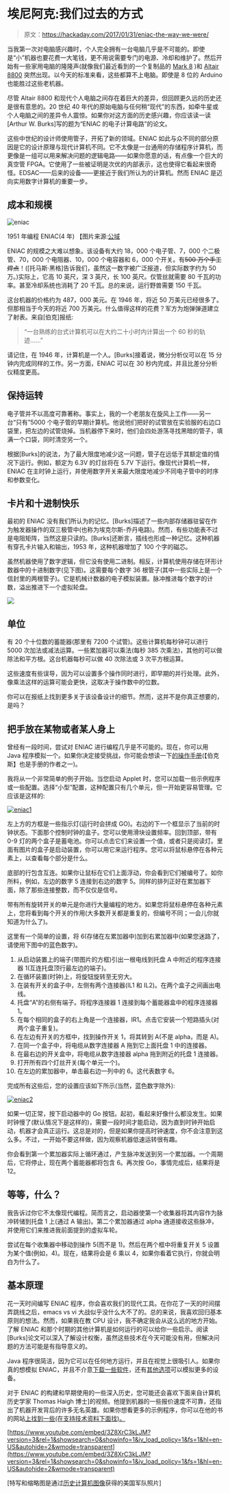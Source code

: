# 埃尼阿克:我们过去的方式

> 原文：<https://hackaday.com/2017/01/31/eniac-the-way-we-were/>

当我第一次对电脑感兴趣时，个人完全拥有一台电脑几乎是不可能的。即使是“小”机器也要花费一大笔钱，更不用说需要专门的电源、冷却和维护了。然后开始有一些家用电脑的隆隆声(就像我们最近看到的一个复制品的 [Mark 8](https://hackaday.com/2016/12/24/mark-8-2016-style/) )和 [Altair 8800](https://hackaday.com/2015/04/12/altair-8800-front-panel-for-an-8080-emulator/) 突然出现。以今天的标准来看，这些都算不上电脑。即使是 8 位的 Arduino 也能胜过这些老机器。

尽管 Altair 8800 和现代个人电脑之间存在着巨大的差异，但回顾更久远的历史还是很有意思的。20 世纪 40 年代的原始电脑与任何稍“现代”的东西，如牵牛星或个人电脑之间的差异令人震惊。如果你对这方面的历史感兴趣，你应该读一读[Arthur W. Burks]写的题为“ENIAC 的电子计算电路”的论文。

这些中世纪的设计师使用管子，开拓了新的领域。ENIAC 如此与众不同的部分原因是它的设计原理与现代计算机不同。它不太像是一台通用的存储程序计算机，而更像是一组可以用来解决问题的逻辑电路——如果你愿意的话，有点像一个巨大的真空管 FPGA。它使用了一些被证明是次优的内部表示，这也使得它看起来很奇怪。EDSAC——后来的设备——更接近于我们所认为的计算机。然而 ENIAC 是迈向实用数字计算机的重要一步。

## **成本和规模**

![eniac](img/998307c5342b06bc19e6e9fc94864eda.png)

1951 年编程 ENIAC(4 年)
【图片来源:[公域](https://commons.wikimedia.org/wiki/File:Eniac.jpg)

ENIAC 的规模之大难以想象。该设备有大约 18，000 个电子管、7，000 个二极管、70，000 个电阻器、10，000 个电容器和 6，000 个开关。有~~500 万个手工焊点~~！([托马斯·黑格]告诉我们，虽然这一数字被广泛报道，但实际数字约为 50 万。)实际上，它高 10 英尺，深 3 英尺，长 100 英尺。仅管丝就需要 80 千瓦的功率。甚至冷却系统也消耗了 20 千瓦。总的来说，运行野兽需要 150 千瓦。

这台机器的价格约为 487，000 美元。在 1946 年，将近 50 万美元已经很多了。但那相当于今天的将近 700 万美元。什么值得这样的花费？军方为炮弹弹道建立了射表。来自[伯克]报纸:

> “一台熟练的台式计算机可以在大约二十小时内计算出一个 60 秒的轨迹……”

请记住，在 1946 年，计算机是一个人。[Burks]接着说，微分分析仪可以在 15 分钟内完成同样的工作。另一方面，ENIAC 可以在 30 秒内完成，并且比差分分析仪精度更高。

## 保持运转

电子管并不以高度可靠著称。事实上，我的一个老朋友在旋风上工作——另一台“只有”5000 个电子管的早期计算机。他说他们把好的试管放在实验服的右边口袋里，把左边的试管烧掉。当机器停下来时，他们会四处游荡寻找黑暗的管子，填满一个口袋，同时清空另一个。

根据[Burks]的说法，为了最大限度地减少这一问题，管子在远低于其额定值的情况下运行。例如，额定为 6.3V 的灯丝将在 5.7V 下运行。像现代计算机一样，ENIAC 在主时钟上运行，并使用数字开关来最大限度地减少不同电子管中的时序和参数变化。

## 卡片和十进制快乐

最初的 ENIAC 没有我们所认为的记忆。[Burks]描述了一些内部存储器驻留在作为触发器操作的双三极管中(也称为埃克尔斯-乔丹电路)。然而，有些功能表不过是电阻矩阵，当然这是只读的。[Burks]还断言，插线也形成一种记忆。这种机器有穿孔卡片输入和输出，1953 年，这种机器增加了 100 个字的磁芯。

虽然机器使用了数字逻辑，但它没有使用二进制。相反，计算机使用存储在环形计数器中的十进制数字(见下图)。这需要每个数字 36 根管子(其中一些实际上是一个信封里的两根管子)。它是机械计数器的电子模拟装置。脉冲推进每个数字的计数，溢出推进下一个虚拟轮盘。

![](img/dd4e4d4aad85453c8d0c9cbf133ccb24.png)

## 单位

有 20 个十位数的蓄能器(那里有 7200 个试管)。这些计算机每秒钟可以进行 5000 次加法或减法运算。一些累加器可以乘法(每秒 385 次乘法)，其他的可以做除法和平方根。这台机器每秒可以做 40 次除法或 3 次平方根运算。

这些速度有些误导，因为可以设置多个操作同时进行，即早期的并行处理。此外，像乘法这样的运算可能会更快，这取决于操作数中的位数。

你可以在报纸上找到更多关于该设备设计的细节。然而，这并不是你真正想要的，是吗？

## 把手放在某物或者某人身上

曾经有一段时间，尝试对 ENIAC 进行编程几乎是不可能的。现在，你可以用 Java 程序模拟一个。如果你决定接受挑战，你可能会想读一下[的操作手册](http://bitsavers.informatik.uni-stuttgart.de/pdf/univOfPennsylvania/eniac/ENIAC_Operating_Manual_Jun46.pdf)(【伯克斯】也是手册的作者之一)。

我将从一个非常简单的例子开始。当您启动 Applet 时，您可以加载一些示例程序或一些配置。选择“小型”配置，这种配置只有几个单元，但一开始更容易管理。它应该是这样的:

[![eniac1](img/56d5a48233dc7dd52a8b96179d403016.png)](https://hackaday.com/wp-content/uploads/2017/01/eniac1.png)

左上方的方框是一些指示灯(运行时会拼成 GO)。右边的下一个框显示了当前的时钟状态。下面那个控制时钟的盒子。您可以使用滑块设置频率。回到顶部，带有 0-9 灯的两个盒子是蓄电池。你可以点击它们来设置一个值，或者只是阅读灯。里面有图片的盒子是启动装置，你可以用它来运行程序。您可以将鼠标悬停在各种元素上，以查看每个部分是什么。

底部的行包含互连。如果你让鼠标在它们上面浮动，你会看到它们被编号了。如你所料，例如，左边的数字 5 连接到右边的数字 5。同样的排列正好在累加器下面，除了那些连接整数，而不仅仅是信号。

带有所有旋转开关的单元是你进行大量编程的地方。如果您将鼠标悬停在各种元素上，您将看到每个开关的作用(大多数开关都是重复的，但编号不同；一会儿你就知道为什么了)。

这里有一个简单的设置，将 6(存储在左累加器中)加到右累加器中(如果您迷路了，请使用下图中的蓝色数字)。

1.  从启动装置上的端子(带图片的方框)引出一根电线到托盘 A 中附近的程序连接器 1(互连托盘顶行最左边的端子)。
2.  在循环装置(时钟)上，将旋钮旋转至无穷大。
3.  在装有开关的盒子中，左侧有两个连接器(IL1 和 IL2)。在两个盒子之间画出电线。
4.  托盘“A”的右侧有端子。将程序连接器 1 连接到每个蓄能器盒中的程序连接器 1。
5.  在每个相同的盒子的右上角是一个连接器，IR1。点击它安装一个短路插头(对两个盒子重复)。
6.  在左边有开关的方框中，找到操作开关 1，将其转到 A(不是 alpha，而是 A)。
7.  在同一个盒子中，将电缆从数字连接器 A 拖到它上面托盘 1 中的连接器。
8.  在最右边的开关盒中，将电缆从数字连接器 alpha 拖到附近的托盘 1 连接器。
9.  打开所有四个灯丝开关(每个单元一个)。
10.  在左边的累加器中，单击最右边一列中的 6。这代表数字 6。

完成所有这些后，您的设置应该如下所示(当然，蓝色数字除外):

[![eniac2](img/e56cdc13733b7a8e3b92c9c5487f3d16.png)](https://hackaday.com/wp-content/uploads/2017/01/eniac2.png)

如果一切正常，按下启动器中的 Go 按钮。起初，看起来好像什么都没发生。如果时钟慢了(默认情况下是这样的)，需要一段时间才能启动，因为直到时钟开始启动，机器才会真正运行。这总是对的，但是如果你提高时钟速度，你不会注意到这么多。不过，一开始不要这样做，因为观察机器低速运转很有趣。

你会看到第一个累加器实际上循环通过，产生脉冲发送到另一个累加器。一个周期后，它将停止，现在两个蓄能器都将包含 6。再次按 Go，事情完成后，结果将是 12。

## 等等，什么？

我告诉过你它不太像现代编程。简而言之，启动器使第一个收集器将其内容作为脉冲转储到托盘 1 上(通过 A 输出)。第二个累加器通过 alpha 通道接收这些脉冲，并使用它们来推进我前面提到的虚拟车轮。

尝试在每个收集器中移动到操作 5(而不是 1)。然后在两个框中将重复开关 5 设置为某个值(例如，4)。现在，结果将会是 6 乘以 4，如果你看着它执行，你就会明白为什么了。

## 基本原理

花一天时间编写 ENIAC 程序，你会喜欢我们的现代工具。在你花了一天的时间摆弄跳线之后，emacs vs vi 大战似乎没什么大不了的。总的来说，我喜欢回归基本原则的想法。然而，如果我在教 CPU 设计，我不确定我会从这么远的地方开始。了解 ENIAC 和那个时期的其他计算机是如何运行的可以给你一些启示。阅读[Burks]论文可以深入了解设计权衡，虽然这些技术在今天可能没有用，但解决问题的方法可能是有指导意义的。

Java 程序很简洁，因为它可以在任何地方运行，并且在视觉上很吸引人。如果你真的想模拟 ENIAC，并且不介意[下载一些软件](https://www.cs.drexel.edu/~bls96/eniac/eniac.html)，还有[其他选项](http://www.historicsimulations.com/eniac.html)可以模拟更多的设备。

对于 ENIAC 的构建和早期使用的一些深入历史，您可能还会喜欢下面来自计算机历史学家 Thomas Haigh 博士]的视频。他提到机器的一些报价速度不可靠，还指出了机器开发背后的许多无名英雄。如果你想看更多的示例程序，你可以在他的书的网站[上找到一些(在支持技术资料下面找)。](http://eniacinaction.com/)

 [https://www.youtube.com/embed/3Z8XrC3kLJM?version=3&rel=1&showsearch=0&showinfo=1&iv_load_policy=1&fs=1&hl=en-US&autohide=2&wmode=transparent](https://www.youtube.com/embed/3Z8XrC3kLJM?version=3&rel=1&showsearch=0&showinfo=1&iv_load_policy=1&fs=1&hl=en-US&autohide=2&wmode=transparent)



[特写和缩略图是通过[历史计算机图像](http://ftp.arl.army.mil/ftp/historic-computers/)获得的美国军队照片]